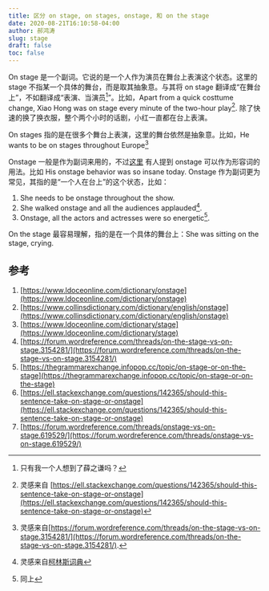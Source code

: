 ```yaml
---
title: 区分 on stage, on stages, onstage, 和 on the stage
date: 2020-08-21T16:10:58-04:00
author: 郝鸿涛
slug: stage
draft: false
toc: false
---
```

On stage 是一个副词。它说的是一个人作为演员在舞台上表演这个状态。这里的 stage 不指某一个具体的舞台，而是取其抽象意。与其将 on stage 翻译成“在舞台上”，不如翻译成“表演、当演员[^1]”。比如，Apart from a quick costtume change, Xiao Hong was on stage every minute of the two-hour play[^2]. 除了快速的换了换衣服，整个两个小时的话剧，小红一直都在台上表演。

On stages 指的是在很多个舞台上表演，这里的舞台依然是抽象意。比如，He wants to be on stages throughout Europe[^3]

Onstage 一般是作为副词来用的，不过[这里](https://forum.wordreference.com/threads/onstage-vs-on-stage.619529/) 有人提到 onstage 可以作为形容词的用法。比如 His onstage behavior was so insane today. Onstage 作为副词更为常见，其指的是“一个人在台上”的这个状态，比如：

1. She needs to be onstage throughout the show.
2. She walked onstage and all the audiences applauded[^4]. 
3. Onstage, all the actors and actresses were so energetic[^5]. 

On the stage 最容易理解，指的是在一个具体的舞台上：She was sitting on the stage, crying. 

## 参考
1. [https://www.ldoceonline.com/dictionary/onstage](https://www.ldoceonline.com/dictionary/onstage)
2. [https://www.collinsdictionary.com/dictionary/english/onstage](https://www.collinsdictionary.com/dictionary/english/onstage)
3. [https://www.ldoceonline.com/dictionary/stage](https://www.ldoceonline.com/dictionary/stage)
4. [https://forum.wordreference.com/threads/on-the-stage-vs-on-stage.3154281/](https://forum.wordreference.com/threads/on-the-stage-vs-on-stage.3154281/)
5. [https://thegrammarexchange.infopop.cc/topic/on-stage-or-on-the-stage](https://thegrammarexchange.infopop.cc/topic/on-stage-or-on-the-stage)
6. [https://ell.stackexchange.com/questions/142365/should-this-sentence-take-on-stage-or-onstage](https://ell.stackexchange.com/questions/142365/should-this-sentence-take-on-stage-or-onstage)
7. [https://forum.wordreference.com/threads/onstage-vs-on-stage.619529/](https://forum.wordreference.com/threads/onstage-vs-on-stage.619529/)

[^1]: 只有我一个人想到了薛之谦吗？
[^2]: 灵感来自 [https://ell.stackexchange.com/questions/142365/should-this-sentence-take-on-stage-or-onstage](https://ell.stackexchange.com/questions/142365/should-this-sentence-take-on-stage-or-onstage)
[^3]: 灵感来自[https://forum.wordreference.com/threads/on-the-stage-vs-on-stage.3154281/](https://forum.wordreference.com/threads/on-the-stage-vs-on-stage.3154281/).
[^4]: 灵感来自[柯林斯词典](https://www.collinsdictionary.com/dictionary/english/onstage)
[^5]: 同上



